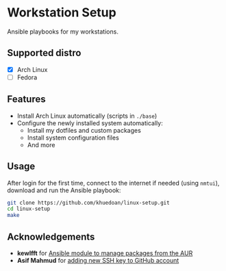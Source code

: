 # Workstation Setup

Ansible playbooks for my workstations.

## Supported distro

- [x] Arch Linux
- [ ] Fedora

## Features

- Install Arch Linux automatically (scripts in `./base`)
- Configure the newly installed system automatically:
  - Install my dotfiles and custom packages
  - Install system configuration files
  - And more

## Usage

After login for the first time, connect to the internet if needed (using `nmtui`), download and run the Ansible playbook:

```sh
git clone https://github.com/khuedoan/linux-setup.git
cd linux-setup
make
```

## Acknowledgements

- **kewlfft** for [Ansible module to manage packages from the AUR](https://github.com/kewlfft/ansible-aur)
- **Asif Mahmud** for [adding new SSH key to GitHub account](https://community.ibm.com/community/user/ibmz-and-linuxone/blogs/asif-mahmud1/2020/03/15/cloning-private-git-repository-using-ansible)
